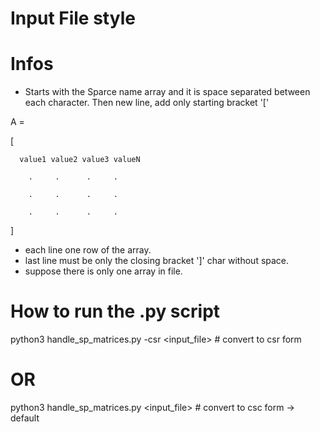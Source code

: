 # Input File style
# Infos

- Starts with the Sparce name array and it is space separated between each character. Then new line, add only starting bracket '['

A =

[

      value1 value2 value3 valueN  
      
        .     .      .     .     
        
        .     .      .     .
        
        .     .      .     .

]

- each line one row of the array.
- last line must be only the closing bracket ']' char without space.
- suppose there is only one array in file.

# How to run the .py script
python3 handle_sp_matrices.py -csr <input_file> # convert to csr form

# OR

python3 handle_sp_matrices.py <input_file> # convert to csc form -> default
